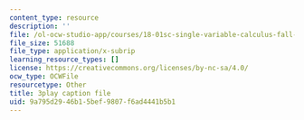 ```yaml
---
content_type: resource
description: ''
file: /ol-ocw-studio-app/courses/18-01sc-single-variable-calculus-fall-2010/9a795d2946b15bef9807f6ad4441b5b1_BSAA0akmPEU.vtt
file_size: 51688
file_type: application/x-subrip
learning_resource_types: []
license: https://creativecommons.org/licenses/by-nc-sa/4.0/
ocw_type: OCWFile
resourcetype: Other
title: 3play caption file
uid: 9a795d29-46b1-5bef-9807-f6ad4441b5b1
---
```

